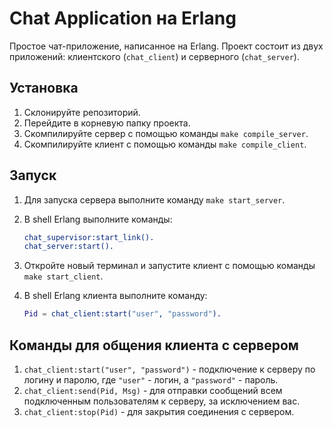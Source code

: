 # Chat Application на Erlang

Простое чат-приложение, написанное на Erlang. Проект состоит из двух приложений: клиентского (`chat_client`) и серверного (`chat_server`).

## Установка

1. Склонируйте репозиторий.
2. Перейдите в корневую папку проекта.
3. Скомпилируйте сервер с помощью команды `make compile_server`.
4. Скомпилируйте клиент с помощью команды `make compile_client`.

## Запуск

1. Для запуска сервера выполните команду `make start_server`.
2. В shell Erlang выполните команды:

    ```erlang
    chat_supervisor:start_link().
    chat_server:start().
    ```

3. Откройте новый терминал и запустите клиент с помощью команды `make start_client`.
4. В shell Erlang клиента выполните команду:

    ```erlang
    Pid = chat_client:start("user", "password").
    ```

## Команды для общения клиента с сервером

1. `chat_client:start("user", "password")` - подключение к серверу по логину и паролю, где `"user"` - логин, а `"password"` - пароль.
2. `chat_client:send(Pid, Msg)` - для отправки сообщений всем подключенным пользователям к серверу, за исключением вас.
3. `chat_client:stop(Pid)` - для закрытия соединения с сервером.

